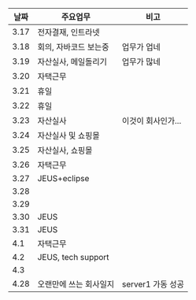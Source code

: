 | 날짜    | 주요업무        | 비고 |
| ----    | --------        | ---- |
|   3.17  |        전자결재, 인트라넷         |      |
|   3.18  |  회의, 자바코드 보는중 |  업무가 업네      |
|   3.19  |  자산실사, 메일돌리기  |  업무가 많네      |
|   3.20  |      자택근무          |                 |
|   3.21  |       휴일             |                 |
|   3.22  |       휴일            |                 |
|   3.23  |       자산실사        |  이것이 회사인가...  |
|   3.24  |       자산실사 및 쇼핑몰 |    |
|   3.25  |   자산실사, 쇼핑몰     |    |
|   3.26  |  자택근무      |    |
|   3.27  |  JEUS+eclipse       |    |
|   3.28  |        |    |
|   3.29  |        |    |
|   3.30  |  JEUS      |    |
|   3.31  |  JEUS      |    |
|   4.1   |  자택근무      |    |
|   4.2   |  JEUS, tech support      |    |
|   4.3   |        |    |
|   4.28   |  오랜만에 쓰는 회사일지 | server1  가동 성공   |

